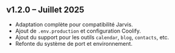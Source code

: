 ## v1.2.0 – Juillet 2025
- Adaptation complète pour compatibilité Jarvis.
- Ajout de `.env.production` et configuration Coolify.
- Ajout du support pour les outils `calendar`, `blog`, `contacts`, etc.
- Refonte du système de port et environnement.